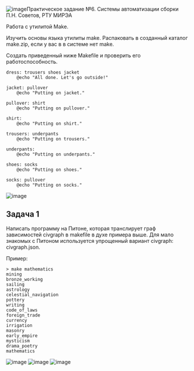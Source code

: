 ![image](https://github.com/user-attachments/assets/3e17b8ee-b9dd-479a-a68e-68d3c5a33d5a)Практическое задание №6. Системы автоматизации сборки
П.Н. Советов, РТУ МИРЭА

Работа с утилитой Make.

Изучить основы языка утилиты make. Распаковать в созданный каталог make.zip, если у вас в в системе нет make.

Создать приведенный ниже Makefile и проверить его работоспособность.

```
dress: trousers shoes jacket
    @echo "All done. Let's go outside!"

jacket: pullover
    @echo "Putting on jacket."

pullover: shirt
    @echo "Putting on pullover."

shirt:
    @echo "Putting on shirt."

trousers: underpants
    @echo "Putting on trousers."

underpants:
    @echo "Putting on underpants."

shoes: socks
    @echo "Putting on shoes."

socks: pullover
    @echo "Putting on socks."
```

![image](https://github.com/user-attachments/assets/81eca60b-587d-448e-a942-c711df5193bb)

## Задача 1
Написать программу на Питоне, которая транслирует граф зависимостей civgraph в makefile в духе примера выше. Для мало знакомых с Питоном используется упрощенный вариант civgraph: civgraph.json.

Пример:
```
> make mathematics
mining
bronze_working
sailing
astrology
celestial_navigation
pottery
writing
code_of_laws
foreign_trade
currency
irrigation
masonry
early_empire
mysticism
drama_poetry
mathematics
```

![image](https://github.com/user-attachments/assets/a0ec8eb1-71be-487c-b733-65fcc1f17eaf)
![image](https://github.com/user-attachments/assets/9d898339-a52f-4fa0-a40e-ed5a79622a65)
![image](https://github.com/user-attachments/assets/6d2b8480-a1a0-4bc5-a141-246f421becc0)
